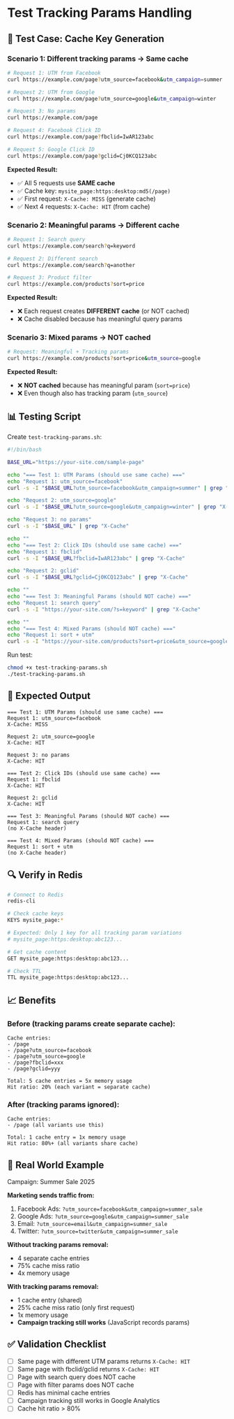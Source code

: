 # Test Tracking Params Handling

## 🧪 Test Case: Cache Key Generation

### Scenario 1: Different tracking params → Same cache

```bash
# Request 1: UTM from Facebook
curl https://example.com/page?utm_source=facebook&utm_campaign=summer

# Request 2: UTM from Google
curl https://example.com/page?utm_source=google&utm_campaign=winter

# Request 3: No params
curl https://example.com/page

# Request 4: Facebook Click ID
curl https://example.com/page?fbclid=IwAR123abc

# Request 5: Google Click ID
curl https://example.com/page?gclid=Cj0KCQ123abc
```

**Expected Result:**

- ✅ All 5 requests use **SAME cache**
- ✅ Cache key: `mysite_page:https:desktop:md5(/page)`
- ✅ First request: `X-Cache: MISS` (generate cache)
- ✅ Next 4 requests: `X-Cache: HIT` (from cache)

### Scenario 2: Meaningful params → Different cache

```bash
# Request 1: Search query
curl https://example.com/search?q=keyword

# Request 2: Different search
curl https://example.com/search?q=another

# Request 3: Product filter
curl https://example.com/products?sort=price
```

**Expected Result:**

- ❌ Each request creates **DIFFERENT cache** (or NOT cached)
- ❌ Cache disabled because has meaningful query params

### Scenario 3: Mixed params → NOT cached

```bash
# Request: Meaningful + Tracking params
curl https://example.com/products?sort=price&utm_source=google
```

**Expected Result:**

- ❌ **NOT cached** because has meaningful param (`sort=price`)
- ❌ Even though also has tracking param (`utm_source`)

## 📊 Testing Script

Create `test-tracking-params.sh`:

```bash
#!/bin/bash

BASE_URL="https://your-site.com/sample-page"

echo "=== Test 1: UTM Params (should use same cache) ==="
echo "Request 1: utm_source=facebook"
curl -s -I "$BASE_URL?utm_source=facebook&utm_campaign=summer" | grep "X-Cache"

echo "Request 2: utm_source=google"
curl -s -I "$BASE_URL?utm_source=google&utm_campaign=winter" | grep "X-Cache"

echo "Request 3: no params"
curl -s -I "$BASE_URL" | grep "X-Cache"

echo ""
echo "=== Test 2: Click IDs (should use same cache) ==="
echo "Request 1: fbclid"
curl -s -I "$BASE_URL?fbclid=IwAR123abc" | grep "X-Cache"

echo "Request 2: gclid"
curl -s -I "$BASE_URL?gclid=Cj0KCQ123abc" | grep "X-Cache"

echo ""
echo "=== Test 3: Meaningful Params (should NOT cache) ==="
echo "Request 1: search query"
curl -s -I "https://your-site.com/?s=keyword" | grep "X-Cache"

echo ""
echo "=== Test 4: Mixed Params (should NOT cache) ==="
echo "Request 1: sort + utm"
curl -s -I "https://your-site.com/products?sort=price&utm_source=google" | grep "X-Cache"
```

Run test:

```bash
chmod +x test-tracking-params.sh
./test-tracking-params.sh
```

## 🎯 Expected Output

```
=== Test 1: UTM Params (should use same cache) ===
Request 1: utm_source=facebook
X-Cache: MISS

Request 2: utm_source=google
X-Cache: HIT

Request 3: no params
X-Cache: HIT

=== Test 2: Click IDs (should use same cache) ===
Request 1: fbclid
X-Cache: HIT

Request 2: gclid
X-Cache: HIT

=== Test 3: Meaningful Params (should NOT cache) ===
Request 1: search query
(no X-Cache header)

=== Test 4: Mixed Params (should NOT cache) ===
Request 1: sort + utm
(no X-Cache header)
```

## 🔍 Verify in Redis

```bash
# Connect to Redis
redis-cli

# Check cache keys
KEYS mysite_page:*

# Expected: Only 1 key for all tracking param variations
# mysite_page:https:desktop:abc123...

# Get cache content
GET mysite_page:https:desktop:abc123...

# Check TTL
TTL mysite_page:https:desktop:abc123...
```

## 📈 Benefits

### Before (tracking params create separate cache):

```
Cache entries:
- /page
- /page?utm_source=facebook
- /page?utm_source=google
- /page?fbclid=xxx
- /page?gclid=yyy

Total: 5 cache entries = 5x memory usage
Hit ratio: 20% (each variant = separate cache)
```

### After (tracking params ignored):

```
Cache entries:
- /page (all variants use this)

Total: 1 cache entry = 1x memory usage
Hit ratio: 80%+ (all variants share cache)
```

## 🎁 Real World Example

Campaign: Summer Sale 2025

**Marketing sends traffic from:**

1. Facebook Ads: `?utm_source=facebook&utm_campaign=summer_sale`
2. Google Ads: `?utm_source=google&utm_campaign=summer_sale`
3. Email: `?utm_source=email&utm_campaign=summer_sale`
4. Twitter: `?utm_source=twitter&utm_campaign=summer_sale`

**Without tracking params removal:**

- 4 separate cache entries
- 75% cache miss ratio
- 4x memory usage

**With tracking params removal:**

- 1 cache entry (shared)
- 25% cache miss ratio (only first request)
- 1x memory usage
- **Campaign tracking still works** (JavaScript records params)

## ✅ Validation Checklist

- [ ] Same page with different UTM params returns `X-Cache: HIT`
- [ ] Same page with fbclid/gclid returns `X-Cache: HIT`
- [ ] Page with search query does NOT cache
- [ ] Page with filter params does NOT cache
- [ ] Redis has minimal cache entries
- [ ] Campaign tracking still works in Google Analytics
- [ ] Cache hit ratio > 80%
